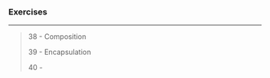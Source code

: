 ### Exercises
-----------------------------------------
 > 38 - Composition
 > 
 > 39 - Encapsulation
 >
 > 40 - 
